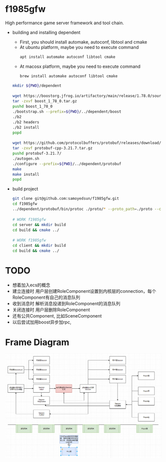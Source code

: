 # f1985gfw
High performance game server framework and tool chain.

- building and installing dependent
    - First, you should install automake, autoconf, libtool and cmake
    - At ubuntu platform, maybe you need to execute command 
        ```bash
        apt install automake autoconf libtool cmake
        ```
    - At macosx platform, maybe you need to execute command
        ```bash
        brew install automake autoconf libtool cmake
        ```   
    ```bash
    mkdir ${PWD}/dependent

    wget https://boostorg.jfrog.io/artifactory/main/release/1.78.0/source/boost_1_78_0.tar.gz
    tar -zxvf boost_1_78_0.tar.gz
    pushd boost_1_78_0
    ./bootstrap.sh --prefix=${PWD}/../dependent/boost
    ./b2
    ./b2 headers
    ./b2 install
    popd
    
    wget https://github.com/protocolbuffers/protobuf/releases/download/v21.7/protobuf-cpp-3.21.7.tar.gz
    tar -zxvf protobuf-cpp-3.21.7.tar.gz
    pushd protobuf-3.21.7/
    ./autogen.sh
    ./configure --prefix=${PWD}/../dependent/protobuf
    make
    make install
    popd
    ```

- build project
    ```bash
    git clone git@github.com:samoyedsun/f1985gfw.git
    cd f1985gfw
    ../dependent/protobuf/bin/protoc ./proto/* --proto_path=./proto --cpp_out=./server/message --cpp_out=./client/message
    
    # WORK f1985gfw
    cd server && mkdir build
    cd build && cmake ../
    
    # WORK f1985gfw
    cd client && mkdir build
    cd build && cmake ../
    ```
    
    
# TODO
- 想着加入ecs的概念
- 建立连接时 用户层创建RoleComponent设置到内核层的connection，每个RoleComponent有自己的消息队列
- 收到消息时 解析消息投递到RoleComponent的消息队列
- 关闭连接时 用户层删除RoleComponent
- 还有公共Component, 比如SceneComponent
- 以后尝试加用boost异步加rpc,

# Frame Diagram
![Frame Diagram](./framediagram.png)